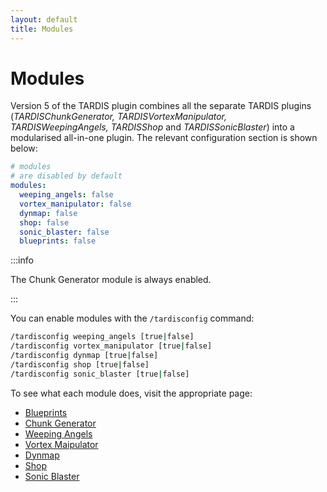 ```yaml
---
layout: default
title: Modules
---
```


# Modules

Version 5 of the TARDIS plugin combines all the separate TARDIS plugins (_TARDISChunkGenerator, TARDISVortexManipulator,
TARDISWeepingAngels, TARDISShop_ and _TARDISSonicBlaster_) into a modularised all-in-one plugin. The relevant
configuration section is shown below:

```yaml title=/plugins/TARDIS/config.yml
# modules
# are disabled by default
modules:
  weeping_angels: false
  vortex_manipulator: false
  dynmap: false
  shop: false
  sonic_blaster: false
  blueprints: false
```

:::info

The Chunk Generator module is always enabled.

:::

You can enable modules with the `/tardisconfig` command:

```bash
/tardisconfig weeping_angels [true|false]
/tardisconfig vortex_manipulator [true|false]
/tardisconfig dynmap [true|false]
/tardisconfig shop [true|false]
/tardisconfig sonic_blaster [true|false]
```

To see what each module does, visit the appropriate page:

- [Blueprints](modules/blueprints)
- [Chunk Generator](generators)
- [Weeping Angels](weeping-angels)
- [Vortex Maipulator](/vortex-manipulator)
- [Dynmap](dynmap-tardis)
- [Shop](tardis-shop)
- [Sonic Blaster](sonic-blaster)
